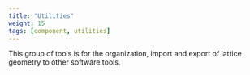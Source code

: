 ```yaml
---
title: "Utilities"
weight: 15
tags: [component, utilities]
---
```


This group of tools is for the organization, import and export of lattice geometry to other software tools.